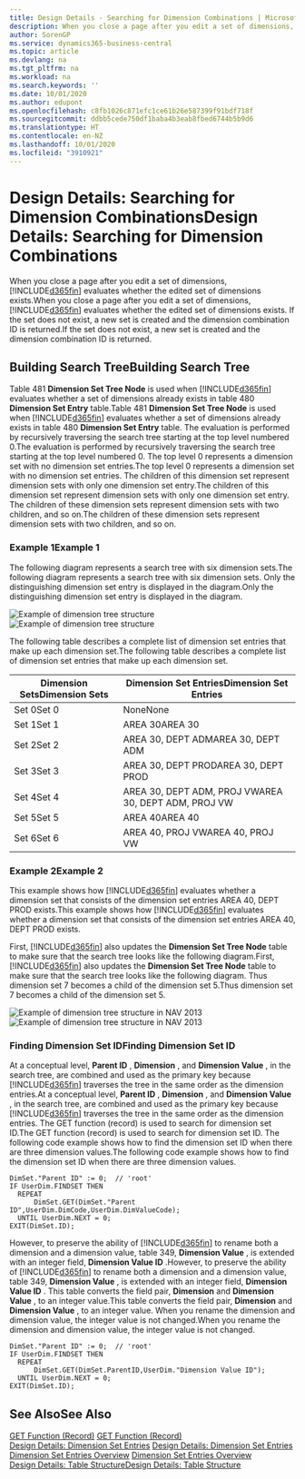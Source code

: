 ```yaml
---
title: Design Details - Searching for Dimension Combinations | Microsoft Docs
description: When you close a page after you edit a set of dimensions, Business Central evaluates whether the edited set of dimensions exists. If the set does not exist, a new set is created and the dimension combination ID is returned.
author: SorenGP
ms.service: dynamics365-business-central
ms.topic: article
ms.devlang: na
ms.tgt_pltfrm: na
ms.workload: na
ms.search.keywords: ''
ms.date: 10/01/2020
ms.author: edupont
ms.openlocfilehash: c8fb1026c871efc1ce61b26e587399f91bdf718f
ms.sourcegitcommit: ddbb5cede750df1baba4b3eab8fbed6744b5b9d6
ms.translationtype: HT
ms.contentlocale: en-NZ
ms.lasthandoff: 10/01/2020
ms.locfileid: "3910921"
---
```

# <a name="design-details-searching-for-dimension-combinations"></a><span data-ttu-id="d1df8-104">Design Details: Searching for Dimension Combinations</span><span class="sxs-lookup"><span data-stu-id="d1df8-104">Design Details: Searching for Dimension Combinations</span></span>
<span data-ttu-id="d1df8-105">When you close a page after you edit a set of dimensions, [!INCLUDE[d365fin](includes/d365fin_md.md)] evaluates whether the edited set of dimensions exists.</span><span class="sxs-lookup"><span data-stu-id="d1df8-105">When you close a page after you edit a set of dimensions, [!INCLUDE[d365fin](includes/d365fin_md.md)] evaluates whether the edited set of dimensions exists.</span></span> <span data-ttu-id="d1df8-106">If the set does not exist, a new set is created and the dimension combination ID is returned.</span><span class="sxs-lookup"><span data-stu-id="d1df8-106">If the set does not exist, a new set is created and the dimension combination ID is returned.</span></span>  

## <a name="building-search-tree"></a><span data-ttu-id="d1df8-107">Building Search Tree</span><span class="sxs-lookup"><span data-stu-id="d1df8-107">Building Search Tree</span></span>  
 <span data-ttu-id="d1df8-108">Table 481 **Dimension Set Tree Node** is used when [!INCLUDE[d365fin](includes/d365fin_md.md)] evaluates whether a set of dimensions already exists in table 480 **Dimension Set Entry** table.</span><span class="sxs-lookup"><span data-stu-id="d1df8-108">Table 481 **Dimension Set Tree Node** is used when [!INCLUDE[d365fin](includes/d365fin_md.md)] evaluates whether a set of dimensions already exists in table 480 **Dimension Set Entry** table.</span></span> <span data-ttu-id="d1df8-109">The evaluation is performed by recursively traversing the search tree starting at the top level numbered 0.</span><span class="sxs-lookup"><span data-stu-id="d1df8-109">The evaluation is performed by recursively traversing the search tree starting at the top level numbered 0.</span></span> <span data-ttu-id="d1df8-110">The top level 0 represents a dimension set with no dimension set entries.</span><span class="sxs-lookup"><span data-stu-id="d1df8-110">The top level 0 represents a dimension set with no dimension set entries.</span></span> <span data-ttu-id="d1df8-111">The children of this dimension set represent dimension sets with only one dimension set entry.</span><span class="sxs-lookup"><span data-stu-id="d1df8-111">The children of this dimension set represent dimension sets with only one dimension set entry.</span></span> <span data-ttu-id="d1df8-112">The children of these dimension sets represent dimension sets with two children, and so on.</span><span class="sxs-lookup"><span data-stu-id="d1df8-112">The children of these dimension sets represent dimension sets with two children, and so on.</span></span>  

### <a name="example-1"></a><span data-ttu-id="d1df8-113">Example 1</span><span class="sxs-lookup"><span data-stu-id="d1df8-113">Example 1</span></span>  
 <span data-ttu-id="d1df8-114">The following diagram represents a search tree with six dimension sets.</span><span class="sxs-lookup"><span data-stu-id="d1df8-114">The following diagram represents a search tree with six dimension sets.</span></span> <span data-ttu-id="d1df8-115">Only the distinguishing dimension set entry is displayed in the diagram.</span><span class="sxs-lookup"><span data-stu-id="d1df8-115">Only the distinguishing dimension set entry is displayed in the diagram.</span></span>  

 <span data-ttu-id="d1df8-116">![Example of dimension tree structure](media/nav2013_dimension_tree.png "Example of dimension tree structure")</span><span class="sxs-lookup"><span data-stu-id="d1df8-116">![Example of dimension tree structure](media/nav2013_dimension_tree.png "Example of dimension tree structure")</span></span>  

 <span data-ttu-id="d1df8-117">The following table describes a complete list of dimension set entries that make up each dimension set.</span><span class="sxs-lookup"><span data-stu-id="d1df8-117">The following table describes a complete list of dimension set entries that make up each dimension set.</span></span>  

|<span data-ttu-id="d1df8-118">Dimension Sets</span><span class="sxs-lookup"><span data-stu-id="d1df8-118">Dimension Sets</span></span>|<span data-ttu-id="d1df8-119">Dimension Set Entries</span><span class="sxs-lookup"><span data-stu-id="d1df8-119">Dimension Set Entries</span></span>|  
|--------------------|---------------------------|  
|<span data-ttu-id="d1df8-120">Set 0</span><span class="sxs-lookup"><span data-stu-id="d1df8-120">Set 0</span></span>|<span data-ttu-id="d1df8-121">None</span><span class="sxs-lookup"><span data-stu-id="d1df8-121">None</span></span>|  
|<span data-ttu-id="d1df8-122">Set 1</span><span class="sxs-lookup"><span data-stu-id="d1df8-122">Set 1</span></span>|<span data-ttu-id="d1df8-123">AREA 30</span><span class="sxs-lookup"><span data-stu-id="d1df8-123">AREA 30</span></span>|  
|<span data-ttu-id="d1df8-124">Set 2</span><span class="sxs-lookup"><span data-stu-id="d1df8-124">Set 2</span></span>|<span data-ttu-id="d1df8-125">AREA 30, DEPT ADM</span><span class="sxs-lookup"><span data-stu-id="d1df8-125">AREA 30, DEPT ADM</span></span>|  
|<span data-ttu-id="d1df8-126">Set 3</span><span class="sxs-lookup"><span data-stu-id="d1df8-126">Set 3</span></span>|<span data-ttu-id="d1df8-127">AREA 30, DEPT PROD</span><span class="sxs-lookup"><span data-stu-id="d1df8-127">AREA 30, DEPT PROD</span></span>|  
|<span data-ttu-id="d1df8-128">Set 4</span><span class="sxs-lookup"><span data-stu-id="d1df8-128">Set 4</span></span>|<span data-ttu-id="d1df8-129">AREA 30, DEPT ADM, PROJ VW</span><span class="sxs-lookup"><span data-stu-id="d1df8-129">AREA 30, DEPT ADM, PROJ VW</span></span>|  
|<span data-ttu-id="d1df8-130">Set 5</span><span class="sxs-lookup"><span data-stu-id="d1df8-130">Set 5</span></span>|<span data-ttu-id="d1df8-131">AREA 40</span><span class="sxs-lookup"><span data-stu-id="d1df8-131">AREA 40</span></span>|  
|<span data-ttu-id="d1df8-132">Set 6</span><span class="sxs-lookup"><span data-stu-id="d1df8-132">Set 6</span></span>|<span data-ttu-id="d1df8-133">AREA 40, PROJ VW</span><span class="sxs-lookup"><span data-stu-id="d1df8-133">AREA 40, PROJ VW</span></span>|  

### <a name="example-2"></a><span data-ttu-id="d1df8-134">Example 2</span><span class="sxs-lookup"><span data-stu-id="d1df8-134">Example 2</span></span>  
 <span data-ttu-id="d1df8-135">This example shows how [!INCLUDE[d365fin](includes/d365fin_md.md)] evaluates whether a dimension set that consists of the dimension set entries AREA 40, DEPT PROD exists.</span><span class="sxs-lookup"><span data-stu-id="d1df8-135">This example shows how [!INCLUDE[d365fin](includes/d365fin_md.md)] evaluates whether a dimension set that consists of the dimension set entries AREA 40, DEPT PROD exists.</span></span>  

 <span data-ttu-id="d1df8-136">First, [!INCLUDE[d365fin](includes/d365fin_md.md)] also updates the **Dimension Set Tree Node** table to make sure that the search tree looks like the following diagram.</span><span class="sxs-lookup"><span data-stu-id="d1df8-136">First, [!INCLUDE[d365fin](includes/d365fin_md.md)] also updates the **Dimension Set Tree Node** table to make sure that the search tree looks like the following diagram.</span></span> <span data-ttu-id="d1df8-137">Thus dimension set 7 becomes a child of the dimension set 5.</span><span class="sxs-lookup"><span data-stu-id="d1df8-137">Thus dimension set 7 becomes a child of the dimension set 5.</span></span>  

 <span data-ttu-id="d1df8-138">![Example of dimension tree structure in NAV 2013](media/nav2013_dimension_tree_example2.png "Example of dimension tree structure in NAV 2013")</span><span class="sxs-lookup"><span data-stu-id="d1df8-138">![Example of dimension tree structure in NAV 2013](media/nav2013_dimension_tree_example2.png "Example of dimension tree structure in NAV 2013")</span></span>  

### <a name="finding-dimension-set-id"></a><span data-ttu-id="d1df8-139">Finding Dimension Set ID</span><span class="sxs-lookup"><span data-stu-id="d1df8-139">Finding Dimension Set ID</span></span>  
 <span data-ttu-id="d1df8-140">At a conceptual level, **Parent ID** , **Dimension** , and **Dimension Value** , in the search tree, are combined and used as the primary key because [!INCLUDE[d365fin](includes/d365fin_md.md)] traverses the tree in the same order as the dimension entries.</span><span class="sxs-lookup"><span data-stu-id="d1df8-140">At a conceptual level, **Parent ID** , **Dimension** , and **Dimension Value** , in the search tree, are combined and used as the primary key because [!INCLUDE[d365fin](includes/d365fin_md.md)] traverses the tree in the same order as the dimension entries.</span></span> <span data-ttu-id="d1df8-141">The GET function (record) is used to search for dimension set ID.</span><span class="sxs-lookup"><span data-stu-id="d1df8-141">The GET function (record) is used to search for dimension set ID.</span></span> <span data-ttu-id="d1df8-142">The following code example shows how to find the dimension set ID when there are three dimension values.</span><span class="sxs-lookup"><span data-stu-id="d1df8-142">The following code example shows how to find the dimension set ID when there are three dimension values.</span></span>  

```  
DimSet."Parent ID" := 0;  // 'root'  
IF UserDim.FINDSET THEN  
  REPEAT  
      DimSet.GET(DimSet."Parent ID",UserDim.DimCode,UserDim.DimValueCode);  
  UNTIL UserDim.NEXT = 0;  
EXIT(DimSet.ID);  

```  

<span data-ttu-id="d1df8-143">However, to preserve the ability of [!INCLUDE[d365fin](includes/d365fin_md.md)] to rename both a dimension and a dimension value, table 349, **Dimension Value** , is extended with an integer field, **Dimension Value ID** .</span><span class="sxs-lookup"><span data-stu-id="d1df8-143">However, to preserve the ability of [!INCLUDE[d365fin](includes/d365fin_md.md)] to rename both a dimension and a dimension value, table 349, **Dimension Value** , is extended with an integer field, **Dimension Value ID** .</span></span> <span data-ttu-id="d1df8-144">This table converts the field pair, **Dimension** and **Dimension Value** , to an integer value.</span><span class="sxs-lookup"><span data-stu-id="d1df8-144">This table converts the field pair, **Dimension** and **Dimension Value** , to an integer value.</span></span> <span data-ttu-id="d1df8-145">When you rename the dimension and dimension value, the integer value is not changed.</span><span class="sxs-lookup"><span data-stu-id="d1df8-145">When you rename the dimension and dimension value, the integer value is not changed.</span></span>  

```  
DimSet."Parent ID" := 0;  // 'root'  
IF UserDim.FINDSET THEN  
  REPEAT  
      DimSet.GET(DimSet.ParentID,UserDim."Dimension Value ID");  
  UNTIL UserDim.NEXT = 0;  
EXIT(DimSet.ID);  

```  

## <a name="see-also"></a><span data-ttu-id="d1df8-146">See Also</span><span class="sxs-lookup"><span data-stu-id="d1df8-146">See Also</span></span>  
 <span data-ttu-id="d1df8-147">[GET Function (Record)](/dynamics-nav/GET-Function--Record-)  </span><span class="sxs-lookup"><span data-stu-id="d1df8-147">[GET Function (Record)](/dynamics-nav/GET-Function--Record-)  </span></span>  
 <span data-ttu-id="d1df8-148">[Design Details: Dimension Set Entries](design-details-dimension-set-entries.md) </span><span class="sxs-lookup"><span data-stu-id="d1df8-148">[Design Details: Dimension Set Entries](design-details-dimension-set-entries.md) </span></span>  
 <span data-ttu-id="d1df8-149">[Dimension Set Entries Overview](design-details-dimension-set-entries-overview.md) </span><span class="sxs-lookup"><span data-stu-id="d1df8-149">[Dimension Set Entries Overview](design-details-dimension-set-entries-overview.md) </span></span>  
 [<span data-ttu-id="d1df8-150">Design Details: Table Structure</span><span class="sxs-lookup"><span data-stu-id="d1df8-150">Design Details: Table Structure</span></span>](design-details-table-structure.md)   
 

